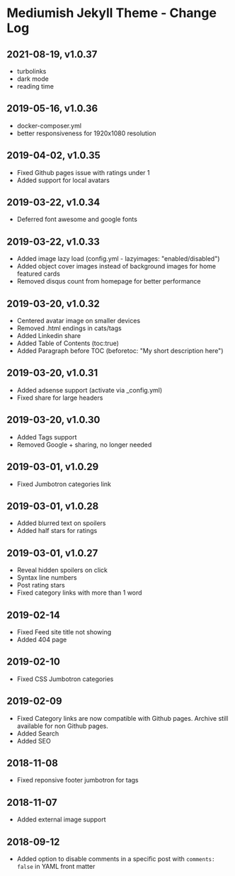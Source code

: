 # Mediumish Jekyll Theme - Change Log

## 2021-08-19, v1.0.37
- turbolinks
- dark mode
- reading time

## 2019-05-16, v1.0.36
- docker-composer.yml
- better responsiveness for 1920x1080 resolution

## 2019-04-02, v1.0.35
- Fixed Github pages issue with ratings under 1
- Added support for local avatars

## 2019-03-22, v1.0.34
- Deferred font awesome and google fonts

## 2019-03-22, v1.0.33
- Added image lazy load (config.yml - lazyimages: "enabled/disabled")
- Added object cover images instead of background images for home featured cards
- Removed disqus count from homepage for better performance

## 2019-03-20, v1.0.32
- Centered avatar image on smaller devices
- Removed .html endings in cats/tags
- Added Linkedin share 
- Added Table of Contents (toc:true)
- Added Paragraph before TOC (beforetoc: "My short description here")


## 2019-03-20, v1.0.31
- Added adsense support (activate via _config.yml)
- Fixed share for large headers

## 2019-03-20, v1.0.30
- Added Tags support
- Removed Google + sharing, no longer needed

## 2019-03-01, v1.0.29
- Fixed Jumbotron categories link

## 2019-03-01, v1.0.28
- Added blurred text on spoilers
- Added half stars for ratings

## 2019-03-01, v1.0.27
- Reveal hidden spoilers on click
- Syntax line numbers
- Post rating stars
- Fixed category links with more than 1 word

## 2019-02-14
- Fixed Feed site title not showing
- Added 404 page

## 2019-02-10
- Fixed CSS Jumbotron categories

## 2019-02-09
- Fixed Category links are now compatible with Github pages. Archive still available for non Github pages.
- Added Search
- Added SEO

## 2018-11-08
- Fixed reponsive footer jumbotron for tags

## 2018-11-07
- Added external image support

## 2018-09-12
- Added option to disable comments in a specific post with `comments: false` in YAML front matter
